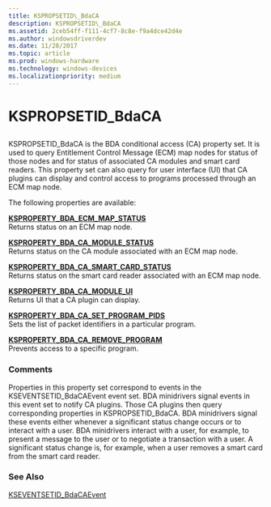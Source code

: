 ```yaml
---
title: KSPROPSETID\_BdaCA
description: KSPROPSETID\_BdaCA
ms.assetid: 2ceb54ff-f111-4cf7-8c8e-f9a4dce42d4e
ms.author: windowsdriverdev
ms.date: 11/28/2017
ms.topic: article
ms.prod: windows-hardware
ms.technology: windows-devices
ms.localizationpriority: medium
---
```


# KSPROPSETID\_BdaCA


## <span id="ddk_kspropsetid_bdaca_ks"></span><span id="DDK_KSPROPSETID_BDACA_KS"></span>


KSPROPSETID\_BdaCA is the BDA conditional access (CA) property set. It is used to query Entitlement Control Message (ECM) map nodes for status of those nodes and for status of associated CA modules and smart card readers. This property set can also query for user interface (UI) that CA plugins can display and control access to programs processed through an ECM map node.

The following properties are available:

<span id="KSPROPERTY_BDA_ECM_MAP_STATUS"></span><span id="ksproperty_bda_ecm_map_status"></span>[**KSPROPERTY\_BDA\_ECM\_MAP\_STATUS**](ksproperty-bda-ecm-map-status.md)  
Returns status on an ECM map node.

<span id="KSPROPERTY_BDA_CA_MODULE_STATUS"></span><span id="ksproperty_bda_ca_module_status"></span>[**KSPROPERTY\_BDA\_CA\_MODULE\_STATUS**](ksproperty-bda-ca-module-status.md)  
Returns status on the CA module associated with an ECM map node.

<span id="KSPROPERTY_BDA_CA_SMART_CARD_STATUS"></span><span id="ksproperty_bda_ca_smart_card_status"></span>[**KSPROPERTY\_BDA\_CA\_SMART\_CARD\_STATUS**](ksproperty-bda-ca-smart-card-status.md)  
Returns status on the smart card reader associated with an ECM map node.

<span id="KSPROPERTY_BDA_CA_MODULE_UI"></span><span id="ksproperty_bda_ca_module_ui"></span>[**KSPROPERTY\_BDA\_CA\_MODULE\_UI**](ksproperty-bda-ca-module-ui.md)  
Returns UI that a CA plugin can display.

<span id="KSPROPERTY_BDA_CA_SET_PROGRAM_PIDS"></span><span id="ksproperty_bda_ca_set_program_pids"></span>[**KSPROPERTY\_BDA\_CA\_SET\_PROGRAM\_PIDS**](ksproperty-bda-ca-set-program-pids.md)  
Sets the list of packet identifiers in a particular program.

<span id="KSPROPERTY_BDA_CA_REMOVE_PROGRAM"></span><span id="ksproperty_bda_ca_remove_program"></span>[**KSPROPERTY\_BDA\_CA\_REMOVE\_PROGRAM**](ksproperty-bda-ca-remove-program.md)  
Prevents access to a specific program.

### <span id="comments"></span><span id="COMMENTS"></span>Comments

Properties in this property set correspond to events in the KSEVENTSETID\_BdaCAEvent event set. BDA minidrivers signal events in this event set to notify CA plugins. Those CA plugins then query corresponding properties in KSPROPSETID\_BdaCA. BDA minidrivers signal these events either whenever a significant status change occurs or to interact with a user. BDA minidrivers interact with a user, for example, to present a message to the user or to negotiate a transaction with a user. A significant status change is, for example, when a user removes a smart card from the smart card reader.

### <span id="see_also"></span><span id="SEE_ALSO"></span>See Also

[KSEVENTSETID\_BdaCAEvent](kseventsetid-bdacaevent.md)

 

 





